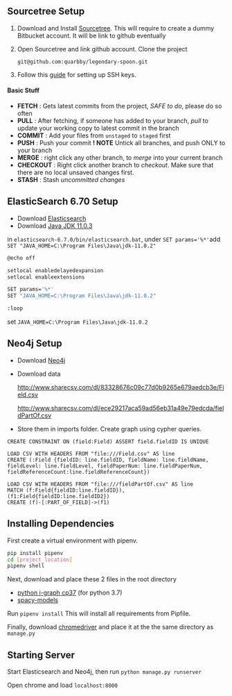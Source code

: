 ## Sourcetree Setup

1. Download and Install [Sourcetree](<https://www.sourcetreeapp.com/>). This will require to create a dummy Bitbucket account. It will be link to github eventually

2. Open Sourcetree and link github account. Clone the project

   ```
   git@github.com:quarbby/legendary-spoon.git
   ```

3. Follow this [guide](<https://confluence.atlassian.com/bitbucket/set-up-an-ssh-key-728138079.html#SetupanSSHkey-ssh3>) for setting up SSH keys.

#### Basic Stuff

- **FETCH** : Gets latest commits from the project, *SAFE to do*, please do so often
- **PULL** : After fetching, if someone has added to your branch, *pull* to update your working copy to latest commit in the branch 
- **COMMIT** :  Add your files from `unstaged` to `staged` first
- **PUSH** : Push your commit **! NOTE** Untick all branches, and push ONLY to your branch
- **MERGE** : right click any other branch, to *merge* into your current branch
- **CHECKOUT** : Right click another branch to *checkout*. Make sure that there are no local unsaved changes first.
- **STASH** : Stash *uncommitted changes*

## ElasticSearch 6.70 Setup

- Download [Elasticsearch](<https://www.elastic.co/downloads/past-releases/elasticsearch-6-7-0>) 
- Download [Java JDK 11.0.3](<https://www.oracle.com/technetwork/java/javase/downloads/jdk11-downloads-5066655.html>)

in `elasticsearch-6.7.0/bin/elasticsearch.bat`, under `SET params='%*'`add `SET "JAVA_HOME=C:\Program Files\Java\jdk-11.0.2"`

```bash
@echo off

setlocal enabledelayedexpansion
setlocal enableextensions

SET params='%*'
SET "JAVA_HOME=C:\Program Files\Java\jdk-11.0.2"

:loop
```

set `JAVA_HOME=C:\Program Files\Java\jdk-11.0.2` 


## Neo4j Setup

- Download [Neo4j](https://neo4j.com/download/ )

- Download data 

  http://www.sharecsv.com/dl/83328676c09c77d0b9265e679aedcb3e/Field.csv

  <http://www.sharecsv.com/dl/ece29217aca59ad56eb31a49e79edcda/fieldPartOf.csv>

-  Store them in imports folder. Create graph using cypher queries.

```cypher
CREATE CONSTRAINT ON (field:Field) ASSERT field.fieldID IS UNIQUE

LOAD CSV WITH HEADERS FROM "file:///Field.csv" AS line
CREATE (:Field {fieldID: line.fieldID, fieldName: line.fieldName, fieldLevel: line.fieldLevel, fieldPaperNum: line.fieldPaperNum, fieldReferenceCount:line.fieldReferenceCount})

LOAD CSV WITH HEADERS FROM "file:///fieldPartOf.csv" AS line
MATCH (f:Field{fieldID:line.fieldID}), (f1:Field{fieldID:line.fieldID2})
CREATE (f)-[:PART_OF_FIELD]->(f1)
```



## Installing Dependencies

First create a virtual environment with pipenv.

```bash
pip install pipenv
cd [project_location]
pipenv shell
```

Next, download and place these 2 files in the root directory

- [python i-graph cp37](<https://www.lfd.uci.edu/~gohlke/pythonlibs/#python-igraph>) (for python 3.7)
- [spacy-models](https://github.com/explosion/spacy-models/releases/download/en_core_web_md-2.1.0/en_core_web_md-2.1.0.tar.gz)

Run `pipenv install` This will install all requirements from Pipfile. 

Finally, download [chromedriver](https://chromedriver.storage.googleapis.com/index.html?path=74.0.3729.6/) and place it at the the same directory as `manage.py` 


## Starting Server

Start Elasticsearch and Neo4j, then run `python manage.py runserver` 

Open chrome and load `localhost:8000` 
